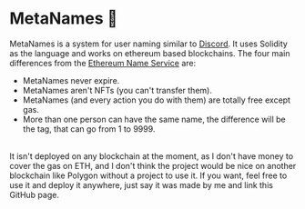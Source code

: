 # MetaNames 📛
MetaNames is a system for user naming similar to [Discord](https://discord.com/). It uses Solidity as the language and works on ethereum based blockchains. The four main differences from the [Ethereum Name Service](https://ens.domains/) are:
- MetaNames never expire.
- MetaNames aren't NFTs (you can't transfer them).
- MetaNames (and every action you do with them) are totally free except gas.
- More than one person can have the same name, the difference will be the tag, that can go from 1 to 9999.
</br>
It isn't deployed on any blockchain at the moment, as I don't have money to cover the gas on ETH, and I don't think the project would be nice on another blockchain like Polygon without a project to use it. If you want, feel free to use it and deploy it anywhere, just say it was made by me and link this GitHub page.
